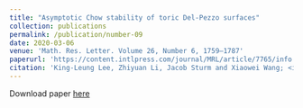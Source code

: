 ```yaml
---
title: "Asymptotic Chow stability of toric Del-Pezzo surfaces"
collection: publications
permalink: /publication/number-09
date: 2020-03-06
venue: 'Math. Res. Letter. Volume 26, Number 6, 1759–1787'
paperurl: 'https://content.intlpress.com/journal/MRL/article/7765/info'
citation: 'King-Leung Lee, Zhiyuan Li, Jacob Sturm and Xiaowei Wang; <i>Math. Res. Letter.</i>, Volume 26, Number 6, 1759–1787 (2019).'
---
```


Download paper [here](https://content.intlpress.com/journal/MRL/article/7765/info)
